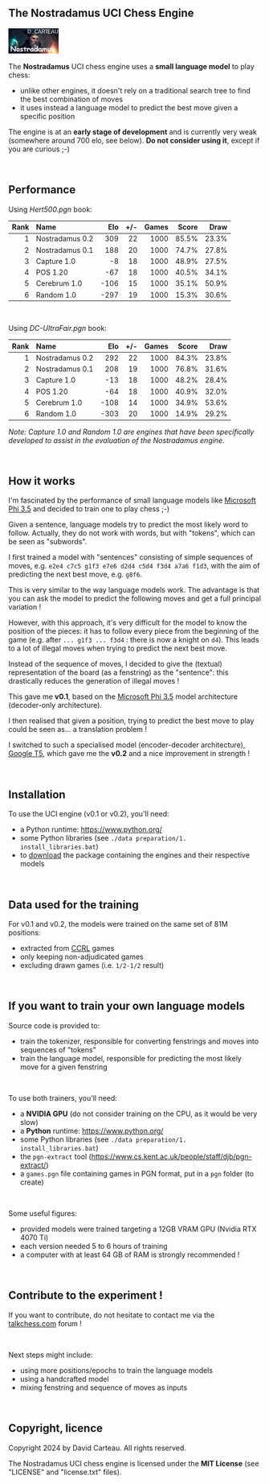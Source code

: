 ## The Nostradamus UCI Chess Engine

![Logo](https://github.com/david-carteau/nostradamus/blob/main/v0.1%20(decoder)/nostradamus.jpg)

The **Nostradamus** UCI chess engine uses a **small language model** to play chess:
- unlike other engines, it doesn't rely on a traditional search tree to find the best combination of moves
- it uses instead a language model to predict the best move given a specific position

The engine is at an **early stage of development** and is currently very weak (somewhere around 700 elo, see below). **Do not consider using it**, except if you are curious ;-)

<br/>

## Performance

Using _Hert500.pgn_ book:

| Rank | Name            | Elo  | +/- | Games | Score |  Draw |
| ---: | :-------------- | ---: | --: | ----: | ----: | ----: |
|    1 | Nostradamus 0.2 |  309 |  22 |  1000 | 85.5% | 23.3% |
|    2 | Nostradamus 0.1 |  188 |  20 |  1000 | 74.7% | 27.8% |
|    3 | Capture 1.0     |   -8 |  18 |  1000 | 48.9% | 27.5% |
|    4 | POS 1.20        |  -67 |  18 |  1000 | 40.5% | 34.1% |
|    5 | Cerebrum 1.0    | -106 |  15 |  1000 | 35.1% | 50.9% |
|    6 | Random 1.0      | -297 |  19 |  1000 | 15.3% | 30.6% |

<br/>

Using _DC-UltraFair.pgn_ book:

| Rank | Name            | Elo  | +/- | Games | Score |  Draw |
| ---: | :-------------- | ---: | --: | ----: | ----: | ----: |
|    1 | Nostradamus 0.2 |  292 |  22 |  1000 | 84.3% | 23.8% |
|    2 | Nostradamus 0.1 |  208 |  19 |  1000 | 76.8% | 31.6% |
|    3 | Capture 1.0     |  -13 |  18 |  1000 | 48.2% | 28.4% |
|    4 | POS 1.20        |  -64 |  18 |  1000 | 40.9% | 32.0% |
|    5 | Cerebrum 1.0    | -108 |  14 |  1000 | 34.9% | 53.6% |
|    6 | Random 1.0      | -303 |  20 |  1000 | 14.9% | 29.2% |

_Note: Capture 1.0 and Random 1.0 are engines that have been specifically developed to assist in the evaluation of the Nostradamus engine._

<br/>

## How it works

I'm fascinated by the performance of small language models like [Microsoft Phi 3.5](https://huggingface.co/microsoft/Phi-3.5-mini-instruct) and decided to train one to play chess ;-)

Given a sentence, language models try to predict the most likely word to follow. Actually, they do not work with words, but with "tokens", which can be seen as "subwords".

I first trained a model with "sentences" consisting of simple sequences of moves, e.g. `e2e4 c7c5 g1f3 e7e6 d2d4 c5d4 f3d4 a7a6 f1d3`, with the aim of predicting the next best move, e.g. `g8f6`.

This is very similar to the way language models work. The advantage is that you can ask the model to predict the following moves and get a full principal variation !

However, with this approach, it's very difficult for the model to know the position of the pieces: it has to follow every piece from the beginning of the game (e.g. after `... g1f3 ... f3d4` : there is now a knight on `d4`). This leads to a lot of illegal moves when trying to predict the next best move.

Instead of the sequence of moves, I decided to give the (textual) representation of the board (as a fenstring) as the "sentence": this drastically reduces the generation of illegal moves !

This gave me **v0.1**, based on the [Microsoft Phi 3.5](https://huggingface.co/microsoft/Phi-3.5-mini-instruct) model architecture (decoder-only architecture).

I then realised that given a position, trying to predict the best move to play could be seen as... a translation problem !

I switched to such a specialised model (encoder-decoder architecture), [Google T5](https://huggingface.co/google-t5/t5-base), which gave me the **v0.2** and a nice improvement in strength !

<br/>

## Installation

To use the UCI engine (v0.1 or v0.2), you'll need:
- a Python runtime: https://www.python.org/
- some Python libraries (see `./data preparation/1. install_libraries.bat`)
- to [download](https://www.orionchess.com/download/Nostradamus-v0.1-to-v0.2.zip) the package containing the engines and their respective models

<br/>

## Data used for the training

For v0.1 and v0.2, the models were trained on the same set of 81M positions:
- extracted from [CCRL](https://www.computerchess.org.uk/ccrl/) games
- only keeping non-adjudicated games
- excluding drawn games (i.e. `1/2-1/2` result)

<br/>

## If you want to train your own language models

Source code is provided to:

- train the tokenizer, responsible for converting fenstrings and moves into sequences of "tokens"
- train the language model, responsible for predicting the most likely move for a given fenstring

<br/>

To use both trainers, you'll need:

- a **NVIDIA GPU** (do not consider training on the CPU, as it would be very slow)
- a **Python** runtime: https://www.python.org/
- some Python libraries (see `./data preparation/1. install_libraries.bat`)
- the `pgn-extract` tool (https://www.cs.kent.ac.uk/people/staff/djb/pgn-extract/)
- a `games.pgn` file containing games in PGN format, put in a `pgn` folder (to create)

<br/>

Some useful figures:

- provided models were trained targeting a 12GB VRAM GPU (Nvidia RTX 4070 Ti)
- each version needed 5 to 6 hours of training
- a computer with at least 64 GB of RAM is strongly recommended !

<br/>

## Contribute to the experiment !

If you want to contribute, do not hesitate to contact me via the [talkchess.com](https://www.talkchess.com) forum !

<br/>

Next steps might include:
- using more positions/epochs to train the language models
- using a handcrafted model
- mixing fenstring and sequence of moves as inputs

<br/>

## Copyright, licence

Copyright 2024 by David Carteau. All rights reserved.

The Nostradamus UCI chess engine is licensed under the **MIT License** (see "LICENSE" and "license.txt" files).
